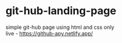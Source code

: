 # git-hub-landing-page
simple git-hub page using html and css only
<br>
live - https://github-apy.netlify.app/
